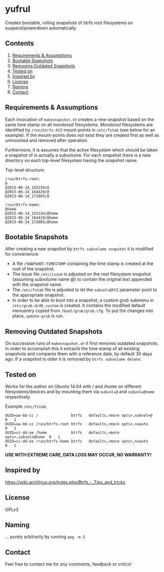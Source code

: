 # yufrul

Creates bootable, rolling snapshots of btrfs root filesystems on suspend/powerdown automatically

## Contents

1. [Requirements & Assumptions](#requirements--assumptions)
2. [Bootable Snapshots](#bootable-snapshots)
3. [Removing Outdated Snapshots](#removing-outdated-snapshots)
4. [Tested on](#tested-on)
5. [Inspired by](#inspired-by)
6. [License](#license)
7. [Naming](#naming)
8. [Contact](#contact)

## Requirements & Assumptions

Each invocation of `makesnapshot.sh` creates a new snapshot based on the same time stamp on all *monitored* filesystems.
*Monitored* filesystems are identified by `/run/btrfs-XYZ` mount-points in `/etc/fstab` (see below for an example).
If the mount-points does not exist they are created first as well as unmounted and removed after operation.

Furthermore, it is assumes that the active filesystem which should be taken a snapshot of is actually a subvolume.
For each snapshot there is a new directory on each top-level filesystem having the snapshot name.

Top-level structure:
```
/run/btrfs-root:
@
@2015-06-14_155234/@
@2015-06-14_164429/@
@2015-06-14_172805/@

/run/btrfs-home:
@home
@2015-06-14_155234/@home
@2015-06-14_164429/@home
@2015-06-14_172805/@home
```

## Bootable Snapshots

After creating a new snapshot by `btrfs subvolume snapshot` it is modified for convenience:

* A file `/SNAPSHOT-TIMESTAMP` containing the time stamp is created at the root of the snapshot.
* The issue file `/etc/issue` is adjusted on the root filesystem snapshot (assuming subvolume name *@*) to contain the original text appended with the snapshot name.
* The `/etc/fstab` file is adjusted to let the `subvol=@XYZ` parameter point to the appropriate snapshot.
* In order to be able to boot into a snapshot, a custom grub submenu in `/etc/grub.d/40_custom` is created. It contains the modified default menuentry copied from `/boot/grub/grub.cfg`. To put the changes into place, `update-grub` is run.

## Removing Outdated Snapshots

On successive runs of `makesnapshot.sh` it first removes outdated snapshots.
In order to accomplish this it extracts the time stamp of all existing snapshots and compares them
with a reference date, by default 30 days ago. If a snapshot is older it is removed by `btrfs subvolume delete`.

## Tested on

Works for the author on Ubuntu 14.04 with / and /home on different filesystems/devices and by mounting them via `subvol=@` and `subvol=@home` respectively.

Example `/etc/fstab`:
```
UUID=aa-bb-cc /               btrfs   defaults,<more opts>,subvol=@      0   1
UUID=aa-bb-cc /run/btrfs-root btrfs   defaults,<more opts>,noauto        0   1
UUID=cc-dd-ee /home           btrfs   defaults,<more opts>,subvol=@home  0   1
UUID=cc-dd-ee /run/btrfs-home btrfs   defaults,<more opts>,noauto        0   1
```

**USE WITH EXTREME CARE, DATA LOSS MAY OCCUR, NO WARRANTY!**

## Inspired by

https://wiki.archlinux.org/index.php/Btrfs_-_Tips_and_tricks

## License

GPLv3

## Naming

... purely arbitrarily by running `apg -m 5`

## Contact

Feel free to contact me for any comments, feedback or critics!

